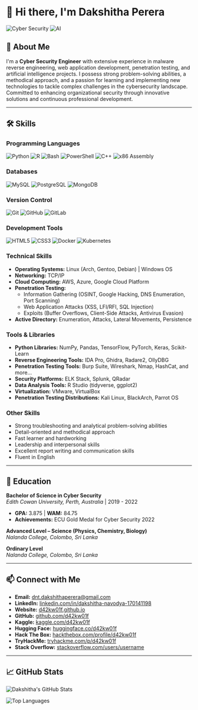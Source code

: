 # 👋 Hi there, I'm Dakshitha Perera

![Cyber Security](https://img.shields.io/badge/Cyber%20Security-Expert-blue)
![AI](https://img.shields.io/badge/AI-Artificial%20Intelligence-green)

## 🚀 About Me

I'm a **Cyber Security Engineer** with extensive experience in malware reverse engineering, web application development, penetration testing, and artificial intelligence projects. I possess strong problem-solving abilities, a methodical approach, and a passion for learning and implementing new technologies to tackle complex challenges in the cybersecurity landscape. Committed to enhancing organizational security through innovative solutions and continuous professional development.

---

## 🛠️ Skills

### **Programming Languages**
![Python](https://img.shields.io/badge/Python-4.8%20%2F%205.0-blue)
![R](https://img.shields.io/badge/R-4.1-blue)
![Bash](https://img.shields.io/badge/Bash-5.0-green)
![PowerShell](https://img.shields.io/badge/PowerShell-7.2-blue)
![C++](https://img.shields.io/badge/C++-4.0%20%2F%205.0-blueviolet)
![x86 Assembly](https://img.shields.io/badge/x86_Assembly-1.0-lightgrey)

### **Databases**
![MySQL](https://img.shields.io/badge/MySQL-8.0-blue)
![PostgreSQL](https://img.shields.io/badge/PostgreSQL-13.3-blue)
![MongoDB](https://img.shields.io/badge/MongoDB-4.4-green)

### **Version Control**
![Git](https://img.shields.io/badge/Git-2.30.0-orange)
![GitHub](https://img.shields.io/badge/GitHub-1.0-lightgrey)
![GitLab](https://img.shields.io/badge/GitLab-13.0-orange)

### **Development Tools**
![HTML5](https://img.shields.io/badge/HTML5-5.0-E34F26)
![CSS3](https://img.shields.io/badge/CSS3-3.0-1572B6)
![Docker](https://img.shields.io/badge/Docker-20.10-blue)
![Kubernetes](https://img.shields.io/badge/Kubernetes-1.20-blue)

### **Technical Skills**
- **Operating Systems:** Linux (Arch, Gentoo, Debian) | Windows OS
- **Networking:** TCP/IP
- **Cloud Computing:** AWS, Azure, Google Cloud Platform
- **Penetration Testing:**
  - Information Gathering (OSINT, Google Hacking, DNS Enumeration, Port Scanning)
  - Web Application Attacks (XSS, LFI/RFI, SQL Injection)
  - Exploits (Buffer Overflows, Client-Side Attacks, Antivirus Evasion)
- **Active Directory:** Enumeration, Attacks, Lateral Movements, Persistence

### **Tools & Libraries**
- **Python Libraries:** NumPy, Pandas, TensorFlow, PyTorch, Keras, Scikit-Learn
- **Reverse Engineering Tools:** IDA Pro, Ghidra, Radare2, OllyDBG
- **Penetration Testing Tools:** Burp Suite, Wireshark, Nmap, HashCat, and more...
- **Security Platforms:** ELK Stack, Splunk, QRadar
- **Data Analysis Tools:** R Studio (tidyverse, ggplot2)
- **Virtualization:** VMware, VirtualBox
- **Penetration Testing Distributions:** Kali Linux, BlackArch, Parrot OS

### **Other Skills**
- Strong troubleshooting and analytical problem-solving abilities
- Detail-oriented and methodical approach
- Fast learner and hardworking
- Leadership and interpersonal skills
- Excellent report writing and communication skills
- Fluent in English

---

## 🏫 Education

**Bachelor of Science in Cyber Security**  
*Edith Cowan University, Perth, Australia* | 2019 - 2022  
- **GPA:** 3.875 | **WAM:** 84.75  
- **Achievements:** ECU Gold Medal for Cyber Security 2022  

**Advanced Level – Science (Physics, Chemistry, Biology)**  
*Nalanda College, Colombo, Sri Lanka*

**Ordinary Level**  
*Nalanda College, Colombo, Sri Lanka*

---

## 📫 Connect with Me

- **Email:** [dnt.dakshithaperera@gmail.com](mailto:dnt.dakshithaperera@gmail.com)
- **LinkedIn:** [linkedin.com/in/dakshitha-navodya-170141198](https://www.linkedin.com/in/dakshitha-navodya-170141198/)
- **Website:** [d42kw01f.github.io](https://d42kw01f.github.io/)
- **GitHub:** [github.com/d42kw01f](https://github.com/d42kw01f)
- **Kaggle:** [kaggle.com/d42kw01f](#)
- **Hugging Face:** [huggingface.co/d42kw01f](https://huggingface.co/d42kw01f)
- **Hack The Box:** [hackthebox.com/profile/d42kw01f](#)
- **TryHackMe:** [tryhackme.com/p/d42kw01f](#)
- **Stack Overflow:** [stackoverflow.com/users/username](#)

---

## 📈 GitHub Stats

![Dakshitha's GitHub Stats](https://github-readme-stats.vercel.app/api?username=d42kw01f&show_icons=true&theme=radical)

![Top Languages](https://github-readme-stats.vercel.app/api/top-langs/?username=d42kw01f&layout=compact&theme=radical)


